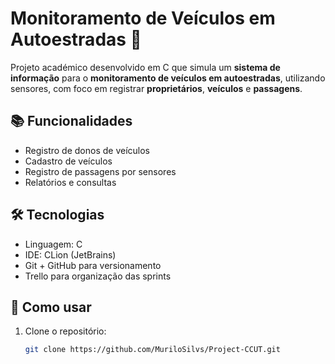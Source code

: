 # Monitoramento de Veículos em Autoestradas 🚗

Projeto académico desenvolvido em C que simula um **sistema de informação** para o **monitoramento de veículos em autoestradas**, utilizando sensores, com foco em registrar **proprietários**, **veículos** e **passagens**.

## 📚 Funcionalidades
- Registro de donos de veículos
- Cadastro de veículos
- Registro de passagens por sensores
- Relatórios e consultas

## 🛠️ Tecnologias
- Linguagem: C
- IDE: CLion (JetBrains)
- Git + GitHub para versionamento
- Trello para organização das sprints

## 🚀 Como usar
1. Clone o repositório:
   ```bash
   git clone https://github.com/MuriloSilvs/Project-CCUT.git
